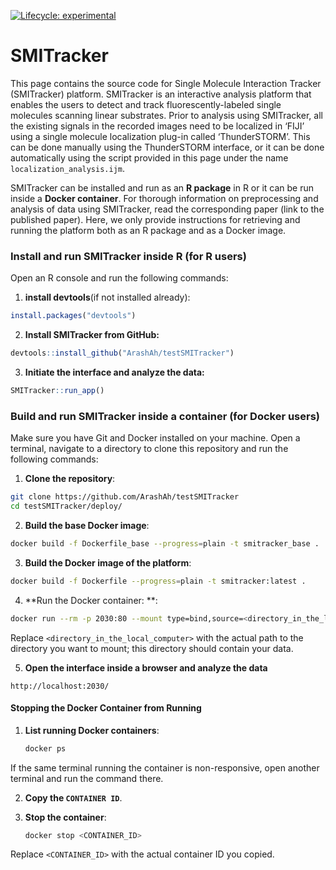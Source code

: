 <!-- badges: start -->

[![Lifecycle: experimental](https://img.shields.io/badge/lifecycle-experimental-orange.svg)](https://lifecycle.r-lib.org/articles/stages.html#experimental)

<!-- badges: end -->

# SMITracker


This page contains the source code for Single Molecule Interaction Tracker (SMITracker) platform. SMITracker is an interactive analysis platform that enables the users to detect and track fluorescently-labeled single molecules scanning linear substrates. Prior to analysis using SMITracker, all the existing signals in the recorded images need to be localized in ‘FIJI’ using a single molecule localization plug-in called ‘ThunderSTORM’. This can be done manually using the ThunderSTORM interface, or it can be done automatically using the script provided in this page under the name `localization_analysis.ijm`.

SMITracker can be installed and run as an **R package** in R or it can be run inside a **Docker container**. For thorough information on preprocessing and analysis of data using SMITracker, read the corresponding paper (link to the published paper). Here, we only provide instructions for retrieving and running the platform both as an R package and as a Docker image.

### Install and run SMITracker inside R (for R users)

Open an R console and run the following commands: 

1. **install devtools**(if not installed already):

``` r
install.packages("devtools")

```
2. **Install SMITracker from GitHub:** 

``` r
devtools::install_github("ArashAh/testSMITracker")

```
3. **Initiate the interface and analyze the data:**


``` r
SMITracker::run_app()

```

### Build and run SMITracker inside a container (for Docker users)

Make sure you have Git and Docker installed on your machine. Open a terminal, 
navigate to a directory to clone this repository and run the following commands: 

1. **Clone the repository**:

```sh
git clone https://github.com/ArashAh/testSMITracker
cd testSMITracker/deploy/
```

2. **Build the base Docker image**:

```sh
docker build -f Dockerfile_base --progress=plain -t smitracker_base .
```

3. **Build the Docker image of the platform**:

```sh
docker build -f Dockerfile --progress=plain -t smitracker:latest .
```

4. **Run the Docker container: **:

```sh
docker run --rm -p 2030:80 --mount type=bind,source=<directory_in_the_local_computer>,target=/home smitracker:latest
```

Replace `<directory_in_the_local_computer>` with the actual path to the directory you want to mount; this directory should contain your data. 

5. **Open the interface inside a browser and analyze the data**
```link
http://localhost:2030/ 
```


#### Stopping the Docker Container from Running

1. **List running Docker containers**:

    ```sh
    docker ps
    ```
If the same terminal running the container is non-responsive, open another terminal and run the command there. 

2. **Copy the `CONTAINER ID`**.

3. **Stop the container**:

    ```sh
    docker stop <CONTAINER_ID>
    ```

Replace `<CONTAINER_ID>` with the actual container ID you copied.

